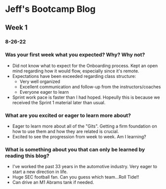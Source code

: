# Jeff's Bootcamp Blog #

## Week 1 ##
### 8-26-22 ###

### Was your first week what you expected? Why? Why not? ###
- Did not know what to expect for the Onboarding process. Kept an open mind regarding how it would flow, especially since it's remote.
- Expectations have been exceeded regarding class structure:
  - Very well organized
  - Excellent communication and follow-up from the instructors/coaches
  - Everyone eager to learn
- Sprint work pace is faster than I had hoped. Hopeully this is because we received the Sprint 1 material later than usual.



### What are you excited or eager to learn more about? ###
- Eager to learn more about all of the "Gits". Getting a firm foundation on how to use them and how they are related is crucial.
- Excited to see the progression from week to week. Am I learning?



### What is something about you that can only be learned by reading this blog? ###
- I've worked the past 33 years in the automotive industry. Very eager to start a new direction in life.
- Huge SEC football fan. Can you guess which team...Roll Tide!!
- Can drive an M1 Abrams tank if needed.


